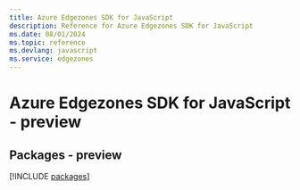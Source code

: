 ```yaml
---
title: Azure Edgezones SDK for JavaScript
description: Reference for Azure Edgezones SDK for JavaScript
ms.date: 08/01/2024
ms.topic: reference
ms.devlang: javascript
ms.service: edgezones
---
```

# Azure Edgezones SDK for JavaScript - preview
## Packages - preview
[!INCLUDE [packages](edgezones-index.md)]